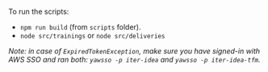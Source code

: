 To run the scripts:

- `npm run build` (from `scripts` folder).
- `node src/trainings` or `node src/deliveries`

_Note: in case of `ExpiredTokenException`, make sure you have signed-in with AWS SSO and ran both: `yawsso -p iter-idea` and `yawsso -p iter-idea-tfm`._
